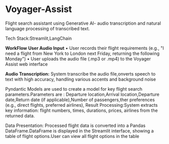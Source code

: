 # Voyager-Assist
Flight search assistant using Generative AI-  audio transcription and natural language processing of transcribed text. 

Tech Stack:Streamlit,LangChain

**WorkFlow**
**User Audio Input**
•	User records their flight requirements (e.g., "I need a flight from New York to London next Friday, returning the following Monday")
•	User uploads the audio file (.mp3 or .mp4) to the Voyager Assist web interface

**Audio Transcription:** System transcribe the audio file,onverts speech to text with high accuracy, handling various accents and background noise

Pyndantic Models are used to create a model for key flight search parameters.Parameters are : Departure location,Arrival location,Departure date,Return date (if applicable),Number of passengers,ther preferences (e.g., direct flights, preferred airlines), 
Result Processing:System extracts key information: flight numbers, times, durations, prices, airlines from the returned data.

Data Presentation: Processed flight data is converted into a Pandas DataFrame.DataFrame is displayed in the Streamlit interface, showing a table of flight options.User can view all flight options in the table

